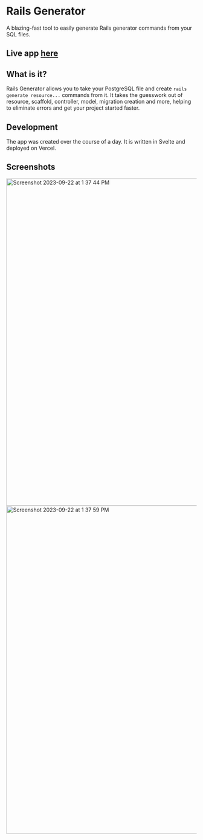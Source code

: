 # Rails Generator

A blazing-fast tool to easily generate Rails generator commands from your SQL files.

## Live app [here](www.railsgenerator.com)

## What is it?

Rails Generator allows you to take your PostgreSQL file and create `rails generate resource...` commands from it. It takes the guesswork out of resource, scaffold, controller, model, migration creation and more, helping to eliminate errors and get your project started faster.

## Development

The app was created over the course of a day. It is written in Svelte and deployed on Vercel.

## Screenshots
<img width="864" alt="Screenshot 2023-09-22 at 1 37 44 PM" src="https://github.com/brennacodes/railsgenerator/assets/98294995/5a192b93-347d-4603-9178-baa6c2b2b5d5">
<img width="866" alt="Screenshot 2023-09-22 at 1 37 59 PM" src="https://github.com/brennacodes/railsgenerator/assets/98294995/a091e5ab-bf28-4236-9e27-3d17f80bd972">

